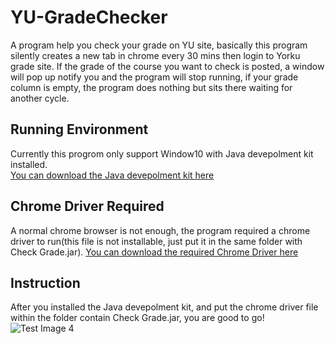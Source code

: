 # YU-GradeChecker
A program help you check your grade on YU site, basically this program silently creates a new tab in chrome every 30 mins then login to Yorku grade site. If the grade of the course you want to check is posted, a window will pop up notify you and the program will stop running, if your grade column is empty, the program does nothing but sits there waiting for another cycle.

## Running Environment
Currently this progrom only support Window10 with Java devepolment kit installed.<br/>
[You can download the Java devepolment kit here](https://www.oracle.com/java/technologies/javase-jdk14-downloads.html)

## Chrome Driver Required
A normal chrome browser is not enough, the program required a chrome driver to run(this file is not installable, just put it in the same folder with Check Grade.jar).
[You can download the required Chrome Driver here](https://chromedriver.storage.googleapis.com/index.html?path=81.0.4044.69/)

## Instruction
After you installed the Java devepolment kit, and put the chrome driver file within the folder contain Check Grade.jar, you are good to go!<br />
![Test Image 4](https://github.com/flydrf/YU-GradeChecker/blob/master/src/example.png)

